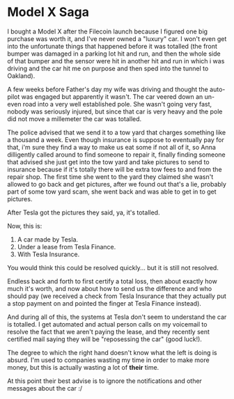 # Model X Saga

I bought a Model X after the Filecoin launch because I figured one big purchase was worth it, and I've never owned a "luxury" car. I won't even get into the unfortunate things that happened before it was totalled (the front bumper was damaged in a parking lot hit and run, and then the whole side of that bumper and the sensor were hit in another hit and run in which i was driving and the car hit me on purpose and then sped into the tunnel to Oakland).

A few weeks before Father's day my wife was driving and thought the auto-pilot was engaged but apparently it wasn't. The car veered down an un-even road into a very well established pole. She wasn't going very fast, nobody was seriously injured, but since that car is very heavy and the pole did not move a millemeter the car was totalled.

The police advised that we send it to a tow yard that charges something like a thousand a week. Even though insurance is suppose to eventually pay for that, i'm sure they find a way to make us eat some if not all of it, so Anna dilligently called around to find someone to repair it, finally finding someone that advised she just get into the tow yard and take pictures to send to insurance because if it's totally there will be extra tow fees to and from the repair shop. The first time she went to the yard they claimed she wasn't allowed to go back and get pictures, after we found out that's a lie, probably part of some tow yard scam, she went back and was able to get in to get pictures.

After Tesla got the pictures they said, ya, it's totalled.

Now, this is:
1. A car made by Tesla.
2. Under a lease from Tesla Finance.
3. With Tesla Insurance.

You would think this could be resolved quickly... but it is still not resolved.

Endless back and forth to first certify a total loss, then about exactly how much it's worth, and now about how to send us the difference and who should pay (we received a check from Tesla Insurance that they actually put a stop payment on and pointed the finger at Tesla Finance instead).

And during all of this, the systems at Tesla don't seem to understand the car is totalled. I get automated and actual person calls on my voicemail to resolve the fact that we aren't paying the lease, and they recently sent certified mail saying they will be "reposessing the car" (good luck!).

The degree to which the right hand doesn't know what the left is doing is absurd. I'm used to companies wasting my time in order to make more money, but this is actually wasting a lot of **their** time.

At this point their best advise is to ignore the notifications and other messages about the car :/


